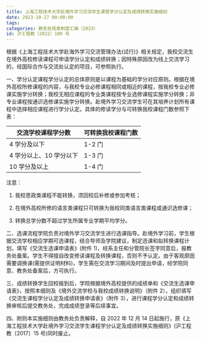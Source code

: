 ```yaml
---
title: 上海工程技术大学赴境外学习交流学生课程学分认定及成绩转换实施细则
date: 2023-10-27 00:00:00
tags: 
categories: 教务处规章制度汇编（2023）
id: 沪工程教〔2022〕100 号
---
```


根据《上海工程技术大学赴海外学习交流管理办法(试行)》相关规定，我校交流生在境外高校修读课程可申请学分认定和成绩转换；因特殊原因改为线上交流学习的，经国际合作与交流处认定的项目，可参照执行。

一、学分认定课程学分认定的总体原则是以课程为基础的学分对应原则。根据在境外高校所修课程的内容，与我校专业必修课程相同或相近的课程，按我校专业必修课实施学分转换；我校无相应课程的专业类课程按专业选修课程实施学分转换；非专业课程按通识选修课实施学分转换。赴境外学习交流学生可在其培养计划所有课程中选择相应课程进行学分认定。具体的修读学分与可转换我校课程门数参照下表：

|交流学校课程学分数|可转换我校课程门数|
|---|---|
|4 学分及以下|1-2 门|
|4 学分以上、10 学分以下|1-3 门|
|10 学分及以上|1-4 门|

注意：

1. 我校思政类课程不能转换，须回校后补修或参加考核；

2. 在境外高校所修的语言类课程只可转换为我校同类语言类课程或通识选修课；

3. 转换总学分数不超过学生所属专业学期平均学分。

二、选课流程学院负责对境外学习交流学生进行选课指导。赴境外学习前，学生根据交流学校相应学期可选课程，结合导师及学院建议，制定选课和拟转换课程计划，填写《交流生选课申请表》(附件 1)，经系主任和分管院长签字同意后，报教务处备案。学生不得擅自改变修读课程及转换课程，否则不予认定。由于客观原因需要调换课(需提供证明材料)，学生需在交流学习期间及时提出申请，经学院同意、教务处备案后，方可执行。

三、成绩转换学生回校报到后，学院根据境外高校提供的成绩单和《交流生选课申请表》，按照本细则及《境外交流学校与我校成绩转换说明》（附件 2），组织填写《交流生课程学分认定及成绩转换申请表》（附件 3），进行课程学分认定和成绩转换审核后提交教务处，完成成绩登录等后续事宜。

四、附则本实施细则由教务处负责解释，自 2022 年 12 月 14 日起施行，原《上海工程技术大学赴境外学习交流学生课程学分认定及成绩转换实施细则》(沪工程教〔2017〕15 号)同时废止。
